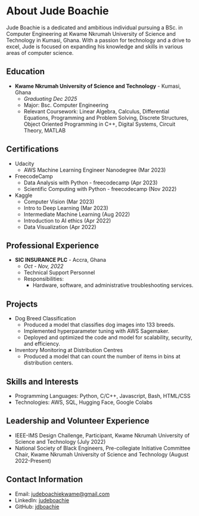 # About Jude Boachie

Jude Boachie is a dedicated and ambitious individual pursuing a BSc. in Computer Engineering at Kwame Nkrumah University of Science and Technology in Kumasi, Ghana. With a passion for technology and a drive to excel, Jude is focused on expanding his knowledge and skills in various areas of computer science.

## Education

- **Kwame Nkrumah University of Science and Technology** - Kumasi, Ghana
  - *Graduating Dec 2025*
  - Major: Bsc. Computer Engineering
  - Relevant Coursework: Linear Algebra, Calculus, Differential Equations, Programming and Problem Solving, Discrete Structures, Object Oriented Programming in C++, Digital Systems, Circuit Theory, MATLAB

## Certifications

- Udacity
  - AWS Machine Learning Engineer Nanodegree (Mar 2023)
- FreecodeCamp
  - Data Analysis with Python - freecodecamp (Apr 2023)
  - Scientific Computing with Python - freecodecamp (Nov 2022)
- Kaggle
  - Computer Vision (Mar 2023)
  - Intro to Deep Learning (Mar 2023)
  - Intermediate Machine Learning (Aug 2022)
  - Introduction to AI ethics (Apr 2022)
  - Data Visualization (Apr 2022)

## Professional Experience

- **SIC INSURANCE PLC** - Accra, Ghana
  - *Oct - Nov, 2022*
  - Technical Support Personnel
  - Responsibilities:
    - Hardware, software, and administrative troubleshooting services.

## Projects

- Dog Breed Classification
  - Produced a model that classifies dog images into 133 breeds.
  - Implemented hyperparameter tuning with AWS Sagemaker.
  - Deployed and optimized the code and model for scalability, security, and efficiency.
- Inventory Monitoring at Distribution Centres
  - Produced a model that can count the number of items in bins at distribution centers.

## Skills and Interests

- Programming Languages: Python, C/C++, Javascript, Bash, HTML/CSS
- Technologies: AWS, SQL, Hugging Face, Google Colabs

## Leadership and Volunteer Experience

- IEEE-IMS Design Challenge, Participant, Kwame Nkrumah University of Science and Technology (July 2022)
- National Society of Black Engineers, Pre-collegiate Initiative Committee Chair, Kwame Nkrumah University of Science and Technology (August 2022-Present)

## Contact Information

- Email: <judeboachiekwame@gmail.com>
- LinkedIn: [judeboachie](https://linkedin.com/in/judeboachie)
- GitHub: [jdboachie](https://github.com/jdboachie)
